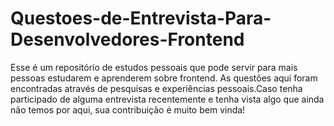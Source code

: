 # Questoes-de-Entrevista-Para-Desenvolvedores-Frontend
Esse é um repositório de estudos pessoais que pode servir para mais pessoas estudarem e aprenderem sobre frontend. As questões aqui foram encontradas através de pesquisas e experiências pessoais.Caso tenha participado de alguma entrevista recentemente e tenha vista algo que ainda não temos por aqui, sua contribuição é muito bem vinda!
